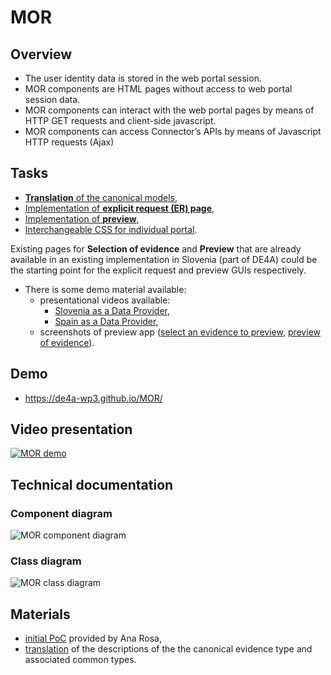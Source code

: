 # MOR

## Overview

- The user identity data is stored in the web portal session.
- MOR components are HTML pages without access to web portal session data.
- MOR components can interact with the web portal pages by means of HTTP GET requests and client-side javascript.
- MOR components can access Connector’s APIs by means of Javascript HTTP requests (Ajax)

## Tasks

- [**Translation** of the canonical models](/../../issues/1),
- [Implementation of **explicit request (ER) page**](/../../issues/2),
- [Implementation of **preview**](/../../issues/3),
- [Interchangeable CSS for individual portal](/../../issues/4).

Existing pages for **Selection of evidence** and **Preview** that are already available in an existing implementation in Slovenia (part of DE4A) could be the starting point for the explicit request and preview GUIs respectively.

- There is some demo material available:
  - presentational videos available:
    - [Slovenia as a Data Provider](./material/SI-preview-app/final_es-de_si-do_compressed.mp4),
    - [Spain as a Data Provider](./material/SI-preview-app/SI-DE_ES-DO-2021-11-05.mp4),
  - screenshots of preview app ([select an evidence to preview](./material/SI-preview-app/si-previewapp-1.png), [preview of evidence](./material/SI-preview-app/si-previewapp-2.png)).

## Demo

- https://de4a-wp3.github.io/MOR/

## Video presentation

[![MOR demo](https://img.youtube.com/vi/gAwOs-M0_D0/0.jpg)](https://www.youtube.com/watch?v=gAwOs-M0_D0)

## Technical documentation

### Component diagram

![MOR component diagram](https://teaching.lavbic.net/plantuml/png/dLRTQzim47_NNo6MXptbiQMCKDg550hjOf8E1lCegdrEHHN9a-MqeVH_tqd-acCbDNj9xDFTxtxtALyLXcbJRWMzNwveehQvaY0DJJdRQBObf7ZXCcVuI9zOyhBHgfHfeeJIr6Wc2pn2TKyhXOoLmZp0cxaMV2Et5Yt17z2UrhNMwdNkO9u4udf77OTtGWTENv-vWQ5yDYlAfs9V6DXUNj89N6HdMHfIswgK2LHfSPHEGLVOaxERxnUBEVa8iPdDC2BGqbc_7rYcJBze23Yaaoo3SpZlONARZ8mb48pm1Fc6GOTWWwqzX6FfIOyWDEnzZb8PE5q0pnbsoXv5cPB64tmG8Y0pr2Yg-URPzfI6n70b2UbIyCNstU8j5ppXXchuMq9XOeayIaCT5q3LuWjbXMtHnyNgyPQ60_aSLPNcEEno76mi8mqx3gyroLW6uABH96imUfnQD8hP6WGc5z9O2YOt9Tk00sZ4TxKGaOu0H5hjU87LAMWEEfO9rjpeFMKICHCcbUG94x54kYb8j33xlFBXMNxEyy5k3S4SqmGR1aVBWNJoUIKzO4gwlH0ihb_9EUtl0zl7dlaD5q3BN2YMEYlx_jEzebshXpvxLlCg7x4iN4gLThQrT5tBJW4q9JX0QCHZ87xTtz6yQXXdY-zr_onMf-pQ2c6sZEQmiuN4mjAA2Hxq2xbknBJTc3ZE1nM8F29LdtwIzv49Y4v7qZbjHgVRwjRXVxaS-XoPzw7XHpzJYtfSOjccta4qybKZfVuDuoCqaw6qZKBlU0AzYL5wNKdxsVSXRg_ld0d-zzsGmNwOJY-7oAJTlDFVa_gw-8EApRoHGHDRc4Di4kel7n1jkbr2_BNITujXa7RKWuoMf5tg_VD1sicm44D4kyv9yn0wdfDc0aAdIpAibP_dTkUHuHQSdafp5CvpeBs3UiUzsOZ8L_SHuEvmbGqpzut-KEx2iXThHiqpzhYx7zl6gn6gsnzLi6uZZCWLo1I_IFy1 "MOR component diagram")

### Class diagram

![MOR class diagram](https://teaching.lavbic.net/plantuml/png/nLXVRzis47_tfn2o5xUD2sp0W28BchfoYdbDvY3kiWB34D0Iex2XI8sad1Z3llkE_oHIbYrdMx4dctV7u_7kTxmxlPCA2LMNDBbSN2SPHL8cEK65GELe91y8gn3yTOm_HqcoGjb38NZDyfHJBfB7UwAmfdEHOs5fttp_uVsRynIeI0Z-Q8ah2Zj7VmLAMrMPaL02CGaipDJedkGuoOZ8A1wDKdFwqGLYHOqAd4XCSQQuE4gGJ3nrwOWfBolEG4ToUfhv_s_V6kDVsPquzvjE4ga4OONccUCfKa3yvFykiLYJJDzlGjqMUPBCa48N7C5zlHuP24wqiW8hp_iPbNYSyRmvx4LuQY0eny3nYzz-xt0_K5Iae6MtAjaATuNMdEJWU-_959okn2Psf2CUvCVCogR1APgSupjKKzNdtPn8jA8uJtjtJgn24ditzSJMkqDHyivtnmpwtiaDExUH9JPERgCD4v5kENEtxEfPSKunOYvAJhWtI707LYnOTWy-X9FSxqco96L5SMgNsn7LsNl-L56I4PK8_4UDfJ9H1SRj-VLjsXV5FU7QboXElO_F9kHbY756CaJFrv31BCEVDfKslvNWjQfgzTDoAWJQpFCG17aR-HrgPWCI0HBoRHWDO2lOCaSq58PbhzWIyiGuPzObzOf_BYEji3mOsDkE3Mw5sCR6HQ_NY6fNDDHAy3MHXBDMiAue6D2kVR13LuOXAtck7Q25hhosPdCVKz-n4T2merZVgyq2cwTG26frfMi1i8LSV1p7gG9t1fKPnlclHDrxU5zR-7LaxmWZia_6PPNEktbqtYT-9V2QuCTG2j8y0fH9zJwesSIlh0RF62l-W9b-TBRJkgjQIttW8h0XUcn2qPGp1MbxeBG4kU3-UwplsVYBWSRmFiY8-TMuDzlRd3vEUkh4Ym2lniW6DVtgMcNodZzUQhGrWG-ysrKcuzX7y1mwY0GePtMvmY8EOt38NatsgjPdKFygYZO7sj0wIV6YeFWwJEqXyrMio1iEfIEds0Luo0CwKumDdReqPoJCAaDB3wfLHdXw1ubt0mYEzBHbJ3yS2JMlOpAVNfWA1hzGlAHz2btf-jzBHScpXxg2BBZ64eggR9_XfWK1vZzAaEEaGWhSn3fWQBtq-V8YSI-1yH2itRAlokl6DNmkdaewj-4DoZsarWpBJ91A6TW7BojqvE3y4tEA-Qk9N-J2rF46fvummmeHAWFaUqvJrVBjTg1n7dv26ZkjDsLsZqkqO7GJ6NL06sYmMHmCpaRZZ6Tr2VuBOGxll5AGlCII_Tqc4EOffH_FDtBAyXj4uGaQyzKNdpbMhWrSOshYu6p2rxt05jfVIMWg_4qH1K6zDXMo5dfSiZWDN649lleI6Z5JHmg3sp3R49T4IWYIvm0iVZGl24XVxc9fdzGIpzh6KbE8v5grZIzKCkDIdUMn3cay3MpN3jvo5d1jn1nTQuu8mOa1FO_jkFNkyckT6kRKMzKn8oIuOchehiV2NRFhAjTkz_eislmvTjLnoiGr9G5v7APgN792gQZuWxUxsnOh3HyzXvm20Dyw3O751soGkpSS9w6pzEulK5nDUQvfVeb5WS_wAhIRPKrXDit_gTLdpaDvRfac91s1JlNL2CtXtGL_Z6DJmFhZv05lt3_8LYmgxc2DIddchMthAoWScnrm5Y-BWKs1fmBZGSTI2OpAnJPW6-MkhZvB-Gys-RNgDs_-lIR2f49CFKDHz74XthVMhrsxr74xwy6km3hH-z3TWpg1tJUCFPdmNl17QR-yRBN1ZfS2Ccg1EoBni1pMJpqZN_MFo6QwSR8DPlRCpHMNQfhfyD-4_Z4lMyooFWvgoPwHUp8meKtsrU-CipiYoYKyh4k5LBrx3koTrBvIftNGw7p8nnxR8AVTImxsr_zLMpmunRePqLc8ymxxcHFdLviYYVJ2qpLqS3elUyVPVjFVRynaqhUX-Gvn-AXiX_djyVovuuQVLtJkDn_2ZbuU0NIIes-FTdyxxaZNrSJysVM9j5Svp2qZ_x9uydUlNxySElOgLjCszwEjHb7p9zQqtJhtxV9s3mg1KQFHEyYkkgH_0m00 "MOR class diagram")

## Materials

- [initial PoC](material/PoC/initial) provided by Ana Rosa,
- [translation](material/translation) of the descriptions of the the canonical evidence type and associated common types.
